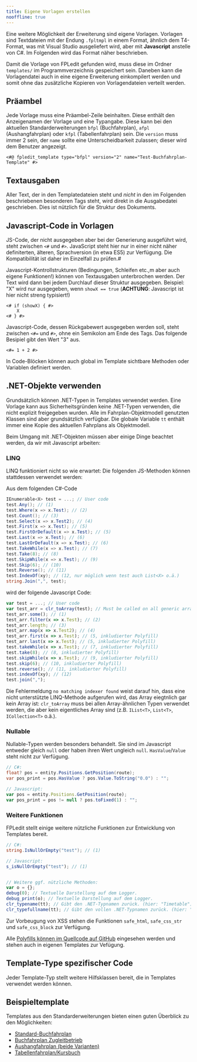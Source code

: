 ```yaml
---
title: Eigene Vorlagen erstellen
nooffline: true
---
```


Eine weitere Möglichkeit der Erweiterung sind eigene Vorlagen. Vorlagen sind Textdateien mit der Endung `.fpltmpl` in einem Format, ähnlich dem T4-Format, was mit Visual Studio ausgeliefert wird, aber mit **Javascript** anstelle von C#. Im Folgenden wird das Format näher beschrieben.

Damit die Vorlage von FPLedit gefunden wird, muss diese im Ordner `templates/` im Programmverzeichnis gespeichert sein. Daneben kann die Vorlagendatei auch in eine eigene Erweiterung einkompilert werden und somit ohne das zusätzliche Kopieren von Vorlagendateien verteilt werden.

## Präambel
Jede Vorlage muss eine Präambel-Zeile beinhalten. Diese enthält den Anzeigenamen der Vorlage und eine Typangabe. Diese kann bei den aktuellen Standarderweiterungen `bfpl` (Buchfahrplan), `afpl` (Aushangfahrplan) oder `kfpl` (Tabellenfahrplan) sein. Die `version` muss immer 2 sein, der `name` sollte eine Unterscheidbarkeit zulassen; dieser wird dem Benutzer angezeigt.

```nohighlight
<#@ fpledit_template type="bfpl" version="2" name="Test-Buchfahrplan-Template" #>
```

## Textausgaben
Aller Text, der in den Templatedateien steht und *nicht* in den im Folgenden beschriebenen besonderen Tags steht, wird direkt in die Ausgabedatei geschrieben. Dies ist nützlich für die Struktur des Dokuments.

## Javascript-Code in Vorlagen
JS-Code, der nicht ausgegeben aber bei der Generierung ausgeführt wird, steht zwischen `<#` und `#>`. JavaScript steht hier nur in einer nicht näher definiterten, älteren, Sprachversion (in etwa ES5) zur Verfügung. Die Kompatibilität ist daher im Einzelfall zu prüfen.#

Javascript-Kontrollstrukturen (Bedingungen, Schleifen etc.,m aber auch eigene Funktionen!) können von Textausgaben unterbrochen werden. Der Text wird dann bei jedem Durchlauf dieser Struktur ausgegeben. Beispiel: "X" wird nur ausgegeben, wenn `showX == true` (**ACHTUNG**: Javascript ist hier nicht streng typisiert!)

```nohighlight
<# if (showX) { #>
	X
<# } #>
```

Javascript-Code, dessen Rückgabewert ausgegeben werden soll, steht zwischen `<#=` und `#>`, ohne ein Semikolon am Ende des Tags. Das folgende Besipiel gibt den Wert "3" aus.

```nohighlight
<#= 1 + 2 #>
```

In Code-Blöcken können auch global im Template sichtbare Methoden oder Variablen definiert werden.

## .NET-Objekte verwenden

Grundsätzlich können .NET-Typen in Templates verwendet werden. Eine Vorlage kann aus Sicherheitsgründen keine .NET-Typen verwenden, die nicht explizit freigegeben wurden. Alle im Fahrplan-Objektmodell genutzten Klassen sind aber grundsätzlich verfügbar. Die globale Variable `tt` enthält immer eine Kopie des aktuellen Fahrplans als Objektmodell.

Beim Umgang mit .NET-Objekten müssen aber einige Dinge beachtet werden, da wir mit Javascript arbeiten:

### LINQ

LINQ funktioniert nicht so wie erwartet: Die folgenden JS-Methoden können stattdessen verwendet werden:

Aus dem folgenden C#-Code

```csharp
IEnumerable<X> test = ...; // User code
test.Any(); // (1)
test.Where(x => x.Test); // (2)
test.Count(); // (3)
test.Select(x => x.Test2); // (4)
test.First(x => x.Test); // (5)
test.FirstOrDefault(x => x.Test); // (5)
test.Last(x => x.Test); // (6)
test.LastOrDefault(x => x.Test); // (6)
test.TakeWhile(x => x.Test); // (7)
test.Take(8); // (8)
test.SkipWhile(x => x.Test); // (9)
test.Skip(6); // (10)
test.Reverse(); // (11)
test.IndexOf(xy); // (12, nur möglich wenn test auch List<X> o.ä.)
string.Join(",", test);
```

wird der folgende Javascript Code:

```js
var test = ...; // User code
var test_arr = clr_toArray(test); // Must be called on all generic array-like types that are not an array itself.
test_arr.some(); // (1)
test_arr.filter(x => x.Test); // (2)
test_arr.length; // (3)
test_arr.map(x => x.Test2); // (4)
test_arr.first(x => x.Test); // (5, inkludierter Polyfill)
test_arr.last(x => x.Test); // (5, inkludierter Polyfill)
test.takeWhile(x => x.Test); // (7, inkludierter Polyfill)
test.take(8); // (8, inkludierter Polyfill)
test.skipWhile(x => x.Test); // (9, inkludierter Polyfill)
test.skip(6); // (10, inkludierter Polyfill)
test.reverse(); // (11, inkludierter Polyfill)
test.indexOf(xy); // (12)
test.join(",");
```

Die Fehlermeldung `no matching indexer found` weist darauf hin, dass eine nicht unterstützte LINQ-Methode aufgerufen wird, das Array eiegtnlich gar kein Array ist: `clr_toArray` muss bei allen Array-ähnlichen Typen verwendet werden, die aber kein eigentliches Array sind (z.B. `IList<T>`, `List<T>`, `ICollection<T>` o.ä.).

### Nullable<T>

Nullable-Typen werden besonders behandelt. Sie sind im Javascript entweder gleich `null` oder haben ihren Wert ungleich `null`. `HasValue`/`Value` steht nicht zur Verfügung.

```csharp
// C#:
float? pos = entity.Positions.GetPosition(route);
var pos_print = pos.HasValue ? pos.Value.ToString("0.0") : "";
```

```js
// Javascript:
var pos = entity.Positions.GetPosition(route);
var pos_print = pos != null ? pos.toFixed(1) : "";
```

### Weitere Funktionen

FPLedit stellt einige weitere nützliche Funktionen zur Entwicklung von Templates bereit.

```csharp
// C#:
string.IsNullOrEmpty("test"); // (1)
```

```js
// Javascript:
s_isNullOrEmpty("test"); // (1)


// Weitere ggf. nützliche Methoden:
var o = {};
debug(0); // Textuelle Darstellung auf dem Logger.
debug_print(o); // Textuelle Darstellung auf dem Logger.
clr_typename(tt); // Gibt den .NET-Typnamen zurück. (hier: "Timetable")
clr_typefullname(tt); // Gibt den vollen .NET-Typnamen zurück. (hier: "FPLedit.Shared.Timetable")
```

Zur Vorbeugung von XSS stehen die Funktionen `safe_html`, `safe_css_str` und `safe_css_block` zur Verfügung.

Alle [Polyfills können im Quellcode auf GitHub](https://github.com/FPLedit/FPLedit/blob/develop/FPLedit/Templating/TemplatePolyfills.js) eingesehen werden und stehen auch in eigenen Templates zur Vefügung.

## Template-Type spezifischer Code
Jeder Template-Typ stellt weitere Hilfsklassen bereit, die in Templates verwendet werden können.

## Beispieltemplate
Templates aus den Standarderweiterungen bieten einen guten Überblick zu den Möglichkeiten:

* [Standard-Buchfahrplan](https://github.com/FPLedit/FPLedit/blob/develop/FPLedit.Buchfahrplan/Templates/StdTemplate.fpltmpl)
* [Buchfahrplan Zugleitbetrieb](https://github.com/FPLedit/FPLedit/blob/develop/FPLedit.Buchfahrplan/Templates/ZlbTemplate.fpltmpl)
* [Aushangfahrplan (beide Varianten)](https://github.com/FPLedit/FPLedit/blob/develop/FPLedit.Aushangfahrplan/Templates/AfplCommon.fpltmpl)
* [Tabellenfahrplan/Kursbuch](https://github.com/FPLedit/FPLedit/blob/develop/FPLedit.Kursbuch/Templates/KfplTemplate.fpltmpl)

